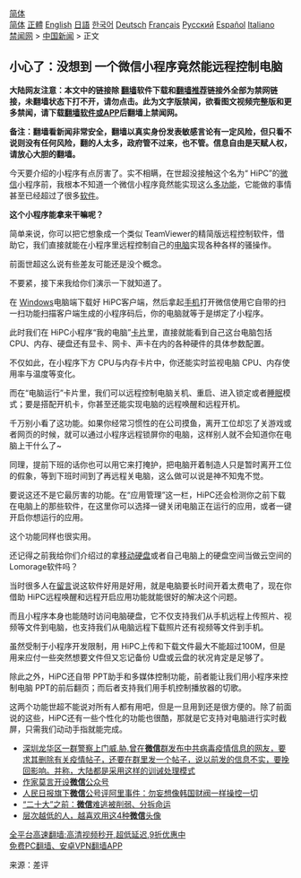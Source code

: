  <!-- 面包屑导航 --> <div class="breadcrumb"><!-- GTranslate: https://gtranslate.io/ -->  <div class="switcher notranslate">  <div class="selected">  <a href="#" onclick="return false;"> 简体</a>  </div>  <div class="option">  <a href="https://www.bannedbook.org" onclick="doGTranslate('zh-CN|zh-CN');jQuery('div.switcher div.selected a').html(jQuery(this).html());return false;" title="简体中文" class="nturl selected"> 简体</a>  <a href="https://www.bannedbook.org/zh-tw/" onclick="doGTranslate('zh-CN|zh-TW');jQuery('div.switcher div.selected a').html(jQuery(this).html());return false;" title="繁體中文" class="nturl"> 正體</a>  <a href="https://www.bannedbook.org/en/" onclick="doGTranslate('zh-CN|en');jQuery('div.switcher div.selected a').html(jQuery(this).html());return false;" title="English" class="nturl"> English</a>  <a href="https://www.bannedbook.org/ja/" onclick="doGTranslate('zh-CN|ja');jQuery('div.switcher div.selected a').html(jQuery(this).html());return false;" title="日本語" class="nturl"> 日語</a>  <a href="https://www.bannedbook.org/ko/" onclick="doGTranslate('zh-CN|ko');jQuery('div.switcher div.selected a').html(jQuery(this).html());return false;" title="한국어" class="nturl"> 한국어</a>  <a href="https://www.bannedbook.org/de/" onclick="doGTranslate('zh-CN|de');jQuery('div.switcher div.selected a').html(jQuery(this).html());return false;" title="Deutsch" class="nturl"> Deutsch</a>  <a href="https://www.bannedbook.org/fr/" onclick="doGTranslate('zh-CN|fr');jQuery('div.switcher div.selected a').html(jQuery(this).html());return false;" title="Français" class="nturl"> Français</a>  <a href="https://www.bannedbook.org/ru/" onclick="doGTranslate('zh-CN|ru');jQuery('div.switcher div.selected a').html(jQuery(this).html());return false;" title="Русский" class="nturl"> Русский</a>  <a href="https://www.bannedbook.org/es/" onclick="doGTranslate('zh-CN|es');jQuery('div.switcher div.selected a').html(jQuery(this).html());return false;" title="Español" class="nturl"> Español</a>  <a href="https://www.bannedbook.org/it/" onclick="doGTranslate('zh-CN|it');jQuery('div.switcher div.selected a').html(jQuery(this).html());return false;" title="Italiano" class="nturl"> Italiano</a>  </div>  </div>      <div class='breadcrumb-sub'><!-- Breadcrumb NavXT 6.3.0 --> <a href="https://www.bannedbook.org/" class="home">禁闻网</a> &gt; <a href="https://www.bannedbook.org/bnews/cnnews/" class="category">中国新闻</a> &gt; 正文</div></div><h2>小心了：没想到 一个微信小程序竟然能远程控制电脑</h2> <p class="notice"><b>大陆网友注意：本文中的链接除 <a href="https://github.com/bannedbook/fanqiang" >翻墙</a>软件下载和<a href="https://github.com/killgcd/justmysocks/blob/master/README.md">翻墙推荐</a>链接外全部为禁网链接，未翻墙状态下打不开，请勿点击。此为文字版禁闻，欲看图文视频完整版和更多禁闻，请下载<a href="https://github.com/bannedbook/fanqiang">翻墙软件或APP</a>后翻墙上禁闻网。</p><p>备注：翻墙看新闻非常安全，翻墙以真实身份发表敏感言论有一定风险，但只看不说则没有任何风险，翻的人太多，政府管不过来，也不管。信息自由是天赋人权，请放心大胆的翻墙。</b></p>  <div class="entry"> <p>今天要介绍的小程序有点厉害了。实不相瞒，在世超没接触这个名为“ HiPC”的<a href="https://www.bannedbook.org/bnews/tag/%e5%be%ae%e4%bf%a1/" class="st_tag internal_tag" rel="tag" title="标签 微信 下的日志">微信</a>小程序前，我根本不知道一个微信小程序竟然能实现这么<a href="https://www.bannedbook.org/bnews/tag/%E5%A4%9A%E5%8A%9F%E8%83%BD/" class="st_tag internal_tag" rel="tag" title="标签 多功能 下的日志">多功能</a>，它能做的事情甚至已经超过了很多<a href="https://www.bannedbook.org/bnews/tag/%e8%bd%af%e4%bb%b6/" class="st_tag internal_tag" rel="tag" title="标签 软件 下的日志">软件</a>。</p> <p><strong>这个小程序能拿来干嘛呢？</strong></p> <p>简单来说，你可以把它想象成一个类似 TeamViewer的精简版远程控制软件，借助它，我们直接就能在小程序里远程控制自己的<a href="https://www.bannedbook.org/bnews/tag/%e7%94%b5%e8%84%91/" class="st_tag internal_tag" rel="tag" title="标签 电脑 下的日志">电脑</a>实现各种各样的骚操作。</p> <p>前面世超这么说有些差友可能还是没个概念。</p> <p>不要紧，接下来我给你们演示一下就知道了。</p>  <p>在 <a href="https://www.bannedbook.org/bnews/tag/windows/" class="st_tag internal_tag" rel="tag" title="标签 Windows 下的日志">Windows</a>电脑端下载好 HiPC客户端，然后拿起<a href="https://www.bannedbook.org/bnews/tag/%e6%89%8b%e6%9c%ba/" class="st_tag internal_tag" rel="tag" title="标签 手机 下的日志">手机</a>打开微信使用它自带的扫一扫功能扫描客户端生成的小程序码后，你的电脑就等于是绑定了小程序。</p> <p>此时我们在 HiPC小程序“我的电脑”<a href="https://www.bannedbook.org/bnews/tag/%E5%8D%A1%E7%89%87/" class="st_tag internal_tag" rel="tag" title="标签 卡片 下的日志">卡片</a>里，直接就能看到自己这台电脑包括 CPU、内存、硬盘还有显卡、网卡、声卡在内的各种硬件的具体参数配置。</p> <p>不仅如此，在小程序下方 CPU与内存卡片中，你还能实时监视电脑 CPU、内存使用率与温度等变化。</p> <p>而在“电脑运行”卡片里，我们可以远程控制电脑关机、重启、进入锁定或者<a href="https://www.bannedbook.org/bnews/tag/%e7%9d%a1%e7%9c%a0/" class="st_tag internal_tag" rel="tag" title="标签 睡眠 下的日志">睡眠</a>模式；要是搭配开机卡，你甚至还能实现电脑的远程唤醒和远程开机。</p> <p>千万别小看了这功能。如果你经常习惯性的在公司摸鱼，离开工位却忘了关游戏或者网页的时候，就可以通过小程序远程锁屏你的电脑，这样别人就不会知道你在电脑上干什么了~</p>  <p>同理，提前下班的话你也可以用它来打掩护，把电脑开着制造人只是暂时离开工位的假象，等到下班时间到了再远程关电脑，这么做可以说是神不知鬼不觉。</p> <p>要说这还不是它最厉害的功能。在“应用管理”这一栏，HiPC还会检测你之前下载在电脑上的那些软件，在这里你可以选择一键关闭电脑正在运行的应用，或者一键开启你想运行的应用。</p> <p>这个功能同样也很实用。</p> <p>还记得之前我给你们介绍过的拿<a href="https://www.bannedbook.org/bnews/tag/%e7%a7%bb%e5%8a%a8%e7%a1%ac%e7%9b%98/" class="st_tag internal_tag" rel="tag" title="标签 移动硬盘 下的日志">移动硬盘</a>或者自己电脑上的硬盘空间当做云空间的Lomorage软件吗？</p> <p>当时很多人在<span class='wp_keywordlink'><a href="https://www.bannedbook.org/bnews/tougao/" title="留言" target="_blank">留言</a></span>说这软件好用是好用，就是电脑要长时间开着太费电了，现在你借助 HiPC远程唤醒和远程开启应用功能就能很好的解决这个问题。</p>  <p>而且小程序本身也能随时访问电脑硬盘，它不仅支持我们从手机远程上传照片、视频等文件到电脑，也支持我们从电脑远程下载照片还有视频等文件到手机。</p> <p>虽然受制于小程序开发限制，用 HiPC上传和下载文件最大不能超过100M，但是用来应付一些突然想要文件但又忘记备份 U盘或云盘的状况肯定是足够了。</p> <p>除此之外，HiPC还自带 PPT助手和多媒体控制功能，前者能让我们用小程序来控制电脑 PPT的前后翻页；而后者支持我们用手机控制播放器的切歌。</p> <p>这两个功能世超不能说对所有人都有用吧，但是一旦用到还是很方便的。除了前面说的这些，HiPC还有一些个性化的功能也很酷，那就是它支持对电脑进行实时截屏，只需我们动动手指就能完成。</p> <ul class='op-related-articles' title='相关阅读'> <li><a href='https://www.bannedbook.org/bnews/bannedvideo/20210811/1604296.html' target='_blank'>深圳龙华区一群警察上门威.胁.曾在<b>微信</b>群发布中共病毒疫情信息的网友，要求其删除有关疫情帖子，还要在群里发一个帖子，说以前发的信息不实，要挽回影响。并称，大陆都是采用这样的训诫处理模式</a></li> <li><a href='https://www.bannedbook.org/bnews/baitai/20210810/1603950.html' target='_blank'>作家莫言开设<b>微信</b>公众号</a></li> <li><a href='https://www.bannedbook.org/bnews/baitai/20210809/1603248.html' target='_blank'>人民日报旗下<b>微信</b>公号评阿里事件：勿妄想像韩国财阀一样操控一切</a></li> <li><a href='https://www.bannedbook.org/bnews/comments/20210809/1602921.html' target='_blank'>“二十大”之前：<b>微信</b>难逃被削弱、分拆命运</a></li> <li><a href='https://www.bannedbook.org/bnews/funmedia/20210809/1602875.html' target='_blank'>层次越低的人，越喜欢用这4种<b>微信</b>头像</a></li> </ul> <p class="texttj"> <a href="https://github.com/bannedbook/fanqiang/wiki/V2ray%E6%9C%BA%E5%9C%BA" target="_blank">全平台高速翻墙:高清视频秒开,超低延迟,9折优惠中</a><br/> <a href="https://github.com/bannedbook/fanqiang/wiki/%E7%A6%81%E9%97%BB%E7%BD%91%E5%AE%89%E5%8D%93%E7%BF%BB%E5%A2%99%E6%96%B0%E9%97%BBAPP" target="_blank">免费PC翻墙、安卓VPN翻墙APP</a></p> <p> 来源：差评 </p><a name='sharetosocial'></a>  <div style="margin-bottom:5px;padding-bottom:5px;clear:both"> <div id="archive-pix-1" class="banner-ads"> <!-- AuctionX Display platform tag START --> <div id="26318x728x90x621x_ADSLOT2" clicktrack="%%CLICK_URL_ESC%%"></div> <!-- AuctionX Display platform tag END --> </div> <div id="archive-pix-2" class="banner-ads"> <!-- AuctionX Display platform tag START --> <div id="26315x300x250x621x_ADSLOT2" clicktrack="%%CLICK_URL_ESC%%"></div> <!-- AuctionX Display platform tag END --> </div> </div>  <div id="archive-pix-1" class="banner-ads"> <!-- AuctionX Display platform tag START --> <div id="26318x728x90x621x_ADSLOT3" clicktrack="%%CLICK_URL_ESC%%"></div> <!-- AuctionX Display platform tag END --> </div> </div><!--END ENTRY--> 